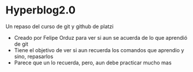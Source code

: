 # Hyperblog2.0
Un repaso del curso de git y github de platzi


* Creado por Felipe Orduz para ver si aun se acuerda de lo que aprendió de git
* Tiene el objetivo de ver si aun recuerda los comandos que aprendio y sino, repasarlos
* Parece que un lo recuerda, pero, aun debe practicar mucho mas